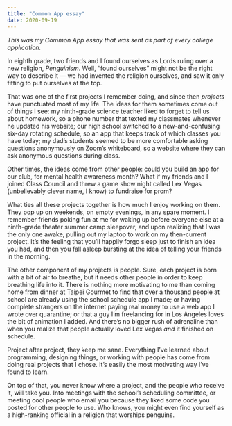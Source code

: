 ```yaml
---
title: "Common App essay"
date: 2020-09-19
---
```

*This was my Common App essay that was sent as part of every college application.*

In eighth grade, two friends and I found ourselves as Lords ruling over a new religion, *Penguinism*. Well, “found ourselves” might not be the right way to describe it — we had invented the religion ourselves, and saw it only fitting to put ourselves at the top.

That was one of the first projects I remember doing, and since then *projects* have punctuated most of my life. The ideas for them sometimes come out of things I see: my ninth-grade science teacher liked to forget to tell us about homework, so a phone number that texted my classmates whenever he updated his website; our high school switched to a new-and-confusing six-day rotating schedule, so an app that keeps track of which classes you have today; my dad’s students seemed to be more comfortable asking questions anonymously on Zoom’s whiteboard, so a website where they can ask anonymous questions during class.

Other times, the ideas come from other people: could you build an app for our club, for mental health awareness month? What if my friends and I joined Class Council and threw a game show night called Lex Vegas (unbelievably clever name, I know) to fundraise for prom?

What ties all these projects together is how much I enjoy working on them. They pop up on weekends, on empty evenings, in any spare moment. I remember friends poking fun at me for waking up before everyone else at a ninth-grade theater summer camp sleepover, and upon realizing that I was the only one awake, pulling out my laptop to work on my then-current project. It’s the feeling that you’ll happily forgo sleep just to finish an idea you had, and then you fall asleep bursting at the idea of telling your friends in the morning.

The other component of my projects is people. Sure, each project is born with a bit of air to breathe, but it needs other people in order to keep breathing life into it. There is nothing more motivating to me than coming home from dinner at Taipei Gourmet to find that over a thousand people at school are already using the school schedule app I made; or having complete strangers on the internet paying real money to use a web app I wrote over quarantine; or that a guy I’m freelancing for in Los Angeles loves the bit of animation I added. And there’s no bigger rush of adrenaline than when you realize that people actually loved Lex Vegas *and* it finished on schedule.

Project after project, they keep me sane. Everything I’ve learned about programming, designing things, or working with people has come from doing real projects that I chose. It’s easily the most motivating way I’ve found to learn.

On top of that, you never know where a project, and the people who receive it, will take you. Into meetings with the school’s scheduling committee, or meeting cool people who email you because they liked some code you posted for other people to use. Who knows, you might even find yourself as a high-ranking official in a religion that worships penguins.
